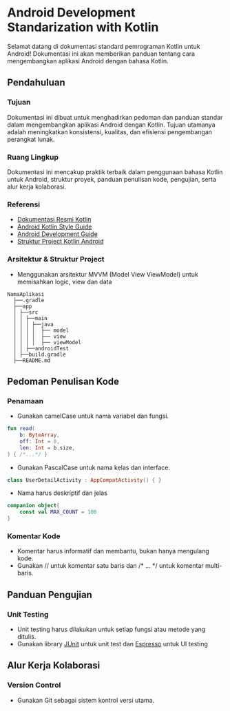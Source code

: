 # Android Development Standarization with Kotlin 
Selamat datang di dokumentasi standard pemrograman Kotlin untuk Android! Dokumentasi ini akan memberikan panduan tentang cara mengembangkan aplikasi Android dengan bahasa Kotlin.
## Pendahuluan
### Tujuan 
Dokumentasi ini dibuat untuk menghadirkan pedoman dan panduan standar dalam mengembangkan aplikasi Android dengan Kotlin. Tujuan utamanya adalah meningkatkan konsistensi, kualitas, dan efisiensi pengembangan perangkat lunak.
### Ruang Lingkup
Dokumentasi ini mencakup praktik terbaik dalam penggunaan bahasa Kotlin untuk Android, struktur proyek, panduan penulisan kode, pengujian, serta alur kerja kolaborasi.

### Referensi
- [Dokumentasi Resmi Kotlin](https://kotlinlang.org/docs/home.html)
- [Android Kotlin Style Guide](https://developer.android.com/kotlin/style-guide)
- [Android Development Guide](https://developer.android.com/kotlin)
- [Struktur Project Kotlin Android](https://kotlinlang.org/docs/multiplatform-mobile-understand-project-structure.html#root-project)

### Arsitektur & Struktur Project
- Menggunakan arsitektur MVVM (Model View ViewModel) untuk memisahkan logic, view dan data
```
NamaAplikasi
  ├──.gradle
  ├──app
  │ ├──src
  │ │ ├──main
  │ │ │ ├──java
  │ │ │ │  ├── model
  │ │ │ │  ├── view
  │ │ │ │  ├── viewModel
  │ │ ├──androidTest
  │ ├──build.gradle
  ├──README.md
```


## Pedoman Penulisan Kode
### Penamaan
- Gunakan camelCase untuk nama variabel dan fungsi.
```kotlin
fun read(
    b: ByteArray,
    off: Int = 0,
    len: Int = b.size,
) { /*...*/ }
```
- Gunakan PascalCase untuk nama kelas dan interface.
```kotlin
class UserDetailActivity : AppCompatActivity() { }
```
- Nama harus deskriptif dan jelas
```kotlin
companion object{
    const val MAX_COUNT = 100
}
```
### Komentar Kode
- Komentar harus informatif dan membantu, bukan hanya mengulang kode.
- Gunakan // untuk komentar satu baris dan /* ... */ untuk komentar multi-baris.

## Panduan Pengujian
### Unit Testing
- Unit testing harus dilakukan untuk setiap fungsi atau metode yang ditulis.
- Gunakan library [JUnit](https://junit.org/junit5/) untuk unit test dan [Espresso](https://developer.android.com/training/testing/espresso) untuk UI testing

## Alur Kerja Kolaborasi
### Version Control
- Gunakan Git sebagai sistem kontrol versi utama.


